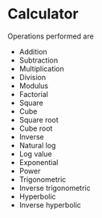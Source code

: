 # Calculator
Operations performed are
- Addition
- Subtraction
- Multiplication
- Division
- Modulus
- Factorial
- Square
- Cube
- Square root
- Cube root
- Inverse
- Natural log
- Log value
- Exponential
- Power
- Trigonometric
- Inverse trigonometric
- Hyperbolic
- Inverse hyperbolic

